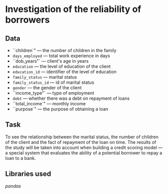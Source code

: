 # Investigation of the reliability of borrowers


## Data

- ``children`" — the number of children in the family
- ``days_employed`` — total work experience in days
- ``dob_years"` — client's age in years
- ``education`` — the level of education of the client
- ``education_id`` — identifier of the level of education
- ``family_status`` — marital status
- ``family_status_id`` — id of marital status
- ``gender`` — the gender of the client
- ``income_type"` — type of employment
- ``debt`` — whether there was a debt on repayment of loans
- ``total_income`" — monthly income
- ``purpose`" — the purpose of obtaining a loan

## Task

To see the relationship between the marital status, the number of children of the client and the fact of repayment of the loan on time. The results of the study will be taken into account when building a credit scoring model — a special system that evaluates the ability of a potential borrower to repay a loan to a bank.

## Libraries used
*pandas*
